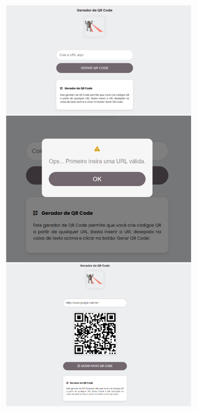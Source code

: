 

<p>
  <img src="./assets/img/tela-inicial.png" alt="Tela inicial" width="500" />
  <img src="./assets/img/mensagem-erro.png" alt="Minha Imagem" width="500" />
  <img src="./assets/img/gerando-qr-code.png" alt="Minha Imagem" width="500"/>
</p>
